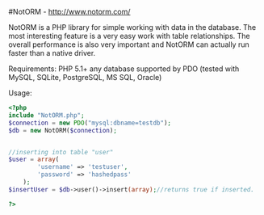 #NotORM - http://www.notorm.com/

NotORM is a PHP library for simple working with data in the database. The most interesting feature is a very easy work with table relationships. The overall performance is also very important and NotORM can actually run faster than a native driver.

Requirements:
PHP 5.1+
any database supported by PDO (tested with MySQL, SQLite, PostgreSQL, MS SQL, Oracle)

Usage:
```php
<?php
include "NotORM.php";
$connection = new PDO("mysql:dbname=testdb");
$db = new NotORM($connection);


//inserting into table "user"
$user = array(
        'username' => 'testuser',
        'password' => 'hashedpass'
    );
$insertUser = $db->user()->insert(array);//returns true if inserted.

?>
```
